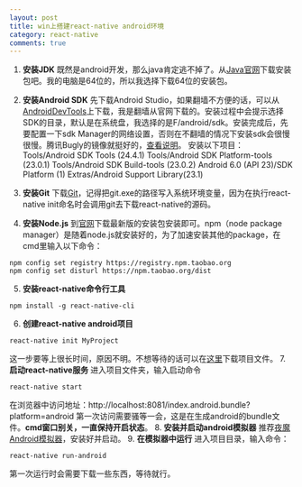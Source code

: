 ```yaml
---
layout: post
title: win上搭建react-native android环境
category: react-native
comments: true
---
```


1. **安装JDK**
既然是android开发，那么java肯定逃不掉了。从[Java官网](http://www.oracle.com/technetwork/java/javase/downloads/index-jsp-138363.html)下载安装包吧。我的电脑是64位的，所以我选择下载64位的安装包。

2. **安装Android SDK**
先下载Android Studio，如果翻墙不方便的话，可以从[AndroidDevTools](http://androiddevtools.cn/)上下载，我是翻墙从官网下载的。安装过程中会提示选择SDK的目录，默认是在系统盘，我选择的是F/android/sdk。安装完成后，先要配置一下sdk Manager的网络设置，否则在不翻墙的情况下安装sdk会很慢很慢。腾讯Bugly的镜像就挺好的，[查看说明](http://android-mirror.bugly.qq.com:8080/include/usage.html)。
安装以下项目：
Tools/Android SDK Tools (24.4.1)
Tools/Android SDK Platform-tools (23.0.1)
Tools/Android SDK Build-tools (23.0.2)
Android 6.0 (API 23)/SDK Platform (1)
Extras/Android Support Library(23.1)
3. **安装Git**
下载[Git](https://git-for-windows.github.io/)，记得把git.exe的路径写入系统环境变量，因为在执行react-native init命名时会调用git去下载react-native的源码。
4. **安装Node.js**
到[官网](https://nodejs.org/)下载最新版的安装包安装即可。npm（node package manager）是随着node.js就安装好的，为了加速安装其他的package，在cmd里输入以下命令：
```
npm config set registry https://registry.npm.taobao.org
npm config set disturl https://npm.taobao.org/dist
```
5. **安装react-native命令行工具**
```
npm install -g react-native-cli
```
6. **创建react-native android项目**
```
react-native init MyProject
```
这一步要等上很长时间，原因不明。不想等待的话可以在[这里](http://react-native.cn/bbs/post/35)下载项目文件。
7. **启动react-native服务**
进入项目文件夹，输入启动命令
```
react-native start
```
在浏览器中访问地址：http://localhost:8081/index.android.bundle?platform=android
第一次访问需要骚等一会，这是在生成android的bundle文件。**cmd窗口别关，一直保持开启状态**。
8. **安装并启动android模拟器**
推荐[夜魔Android模拟器](http://www.bignox.com/)，安装好并启动。
9. **在模拟器中运行**
进入项目目录，输入命令：
```
react-native run-android
```
第一次运行时会需要下载一些东西，等待就行。